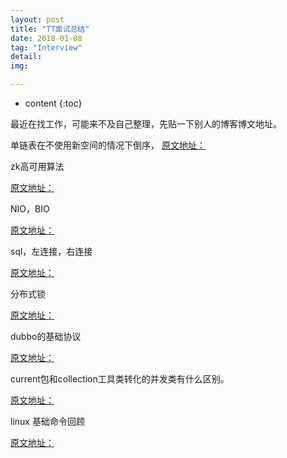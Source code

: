 ```yaml
---
layout: post
title: "TT面试总结"
date: 2018-01-08
tag: "Interview"
detail: 
img: 

---
```


* content
{:toc}

最近在找工作，可能来不及自己整理，先贴一下别人的博客博文地址。


单链表在不使用新空间的情况下倒序，
[原文地址：](http://blog.csdn.net/cangchen/article/details/45040259)


zk高可用算法

[原文地址：](http://blog.csdn.net/huangjinsheng1988/article/details/52494080)

NIO，BIO

[原文地址：](http://bbym010.iteye.com/blog/2100868)

sql，左连接，右连接

[原文地址：](https://www.cnblogs.com/zxlovenet/p/4005256.html)

分布式锁

[原文地址：](https://www.cnblogs.com/liuyang0/p/6744076.html)

dubbo的基础协议

[原文地址：](http://blog.csdn.net/tanga842428/article/details/52717217)

current包和collection工具类转化的并发类有什么区别。

[原文地址：](https://www.cnblogs.com/cccw/p/5837448.html)

linux 基础命令回顾

[原文地址：](https://www.cnblogs.com/nulige/p/6679972.html)